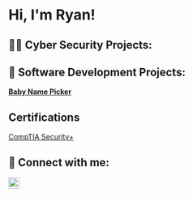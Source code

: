 <h1>Hi, I'm Ryan! 
<h2>👨‍💻 Cyber Security Projects:</h2>

  
<h2>🔭 Software Development Projects:</h2>
<b>
 <a href=https://github.com/RyanWhite74/Baby-name-picker>Baby Name Picker</a>
 </b>

<h2>Certifications</h2>
<a href=https://www.credly.com/badges/0ee0c69b-a658-45a0-b264-e33247ad2d3f/public_url>CompTIA Security+</a>

  

<h2> 🤳 Connect with me:</h2>

[<img align="left" alt="JoshMadakor | Twitter" width="22px" src="https://cdn.jsdelivr.net/npm/simple-icons@v3/icons/twitter.svg" />][twitter]


[twitter]: https://twitter.com/RyanAWhite74
